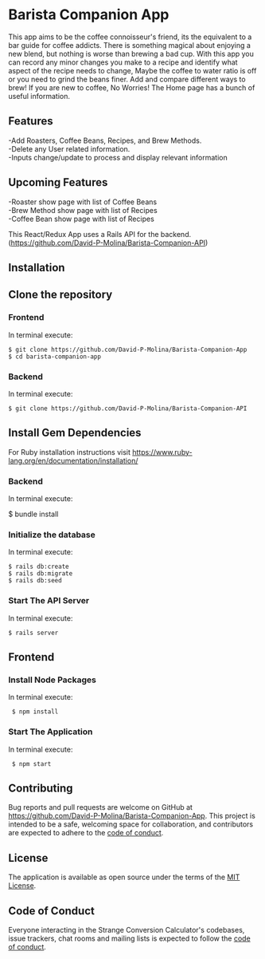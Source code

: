 # Barista Companion App
 This app aims to be the coffee connoisseur's friend, its the equivalent to a bar guide for coffee addicts. There is something magical about enjoying a new blend, but nothing is worse than brewing a bad cup. With this app you can record any minor changes you make to a recipe and identify what aspect of the recipe needs to change, Maybe the coffee to water ratio is off or you need to grind the beans finer. Add and compare different ways to brew! If you are new to coffee, No Worries! The Home page has a bunch of useful information.

## Features
-Add Roasters, Coffee Beans, Recipes, and Brew Methods.  
-Delete any User related information.  
-Inputs change/update to process and display relevant information  
## Upcoming Features
-Roaster show page with list of Coffee Beans  
-Brew Method show page with list of Recipes  
-Coffee Bean show page with list of Recipes  

This React/Redux App uses a Rails API for the backend. (https://github.com/David-P-Molina/Barista-Companion-API)

## Installation

## Clone the repository
### Frontend
In terminal execute:
```shell
$ git clone https://github.com/David-P-Molina/Barista-Companion-App
$ cd barista-companion-app
```
### Backend
In terminal execute:
```shell
$ git clone https://github.com/David-P-Molina/Barista-Companion-API
```

## Install Gem Dependencies
For Ruby installation instructions visit 
https://www.ruby-lang.org/en/documentation/installation/

### Backend
In terminal execute:

$ bundle install
### Initialize the database
In terminal execute:
```shell
$ rails db:create
$ rails db:migrate
$ rails db:seed
```
### Start The API Server
In terminal execute:
```shell
$ rails server 
```
## Frontend

### Install Node Packages
In terminal execute:
```shell
 $ npm install
```
### Start The Application
In terminal execute:
```shell
 $ npm start
```

## Contributing

Bug reports and pull requests are welcome on GitHub at https://github.com/David-P-Molina/Barista-Companion-App. This project is intended to be a safe, welcoming space for collaboration, and contributors are expected to adhere to the [code of conduct](https://github.com/David-P-Molina/Barista-Companion-App/CODE_OF_CONDUCT.md).

## License

The application is available as open source under the terms of the [MIT License](https://opensource.org/licenses/MIT).

## Code of Conduct

Everyone interacting in the Strange Conversion Calculator's codebases, issue trackers, chat rooms and mailing lists is expected to follow the [code of conduct](https://github.com/David-P-Molina/Barista-Companion-App/blob/main/CODE_OF_CONDUCT.md).